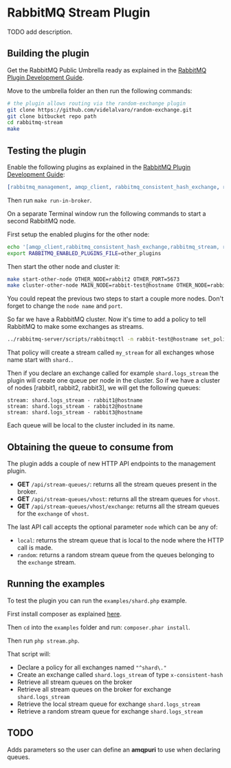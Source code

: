 # RabbitMQ Stream Plugin #

TODO add description.

## Building the plugin ##

Get the RabbitMQ Public Umbrella ready as explained in the [RabbitMQ Plugin Development Guide](http://www.rabbitmq.com/plugin-development.html).

Move to the umbrella folder an then run the following commands:

```bash
# the plugin allows routing via the random-exchange plugin
git clone https://github.com/videlalvaro/random-exchange.git
git clone bitbucket repo path
cd rabbitmq-stream
make
```
## Testing the plugin ##

Enable the following plugins as explained in the [RabbitMQ Plugin Development Guide](http://www.rabbitmq.com/plugin-development.html):

```erlang
[rabbitmq_management, amqp_client, rabbitmq_consistent_hash_exchange, random_exchange].
```

Then run `make run-in-broker`.

On a separate Terminal window run the following commands to start a second RabbitMQ node.

First setup the enabled plugins for the other node:

```bash
echo '[amqp_client,rabbitmq_consistent_hash_exchange,rabbitmq_stream, rabbitmq_management_agent, random_exchange].' > other_plugins
export RABBITMQ_ENABLED_PLUGINS_FILE=other_plugins
```

Then start the other node and cluster it:

```bash
make start-other-node OTHER_NODE=rabbit2 OTHER_PORT=5673
make cluster-other-node MAIN_NODE=rabbit-test@hostname OTHER_NODE=rabbit2
```

You could repeat the previous two steps to start a couple more nodes. Don't forget to change the `node name` and `port`.

So far we have a RabbitMQ cluster. Now it's time to add a policy to tell RabbitMQ to make some exchanges as streams.


```bash
../rabbitmq-server/scripts/rabbitmqctl -n rabbit-test@hostname set_policy my_stream "^shard\." '{"stream": "my_stream"}'
```

That policy will create a stream called `my_stream` for all exchanges whose name start with `shard.`.

Then if you declare an exchange called for example `shard.logs_stream` the plugin will create one queue per node in the cluster.
So if we have a cluster of nodes [rabbit1, rabbit2, rabbit3], we will get the following queues:

```
stream: shard.logs_stream - rabbit1@hostname
stream: shard.logs_stream - rabbit2@hostname
stream: shard.logs_stream - rabbit3@hostname
```
Each queue will be local to the cluster included in its name.

## Obtaining the queue to consume from ##

The plugin adds a couple of new HTTP API endpoints to the management plugin.

- __GET__ `/api/stream-queues/`: returns all the stream queues present in the broker.
- __GET__ `/api/stream-queues/vhost`: returns all the stream queues for `vhost`.
- __GET__ `/api/stream-queues/vhost/exchange`: returns all the stream queues for the `exchange` of `vhost`. 

The last API call accepts the optional parameter `node` which can be any of: 

- `local`: returns the stream queue that is local to the node where the HTTP call is made.
- `random`: returns a random stream queue from the queues belonging to the `exchange` stream.

## Running the examples ##

To test the plugin you can run the `examples/shard.php` example.

First install composer as explained [here](http://getcomposer.org/doc/00-intro.md#installation-nix).

Then `cd` into the `examples` folder and run: `composer.phar install`.

Then run `php stream.php`.

That script will:

- Declare a policy for all exchanges named `"^shard\."`
- Create an exchange called `shard.logs_stream` of type `x-consistent-hash`
- Retrieve all stream queues on the broker
- Retrieve all stream queues on the broker for exchange `shard.logs_stream`
- Retrieve the local stream queue for exchange `shard.logs_stream`
- Retrieve a random stream queue for exchange `shard.logs_stream`

## TODO ##

Adds parameters so the user can define an __amqpuri__ to use when declaring queues.